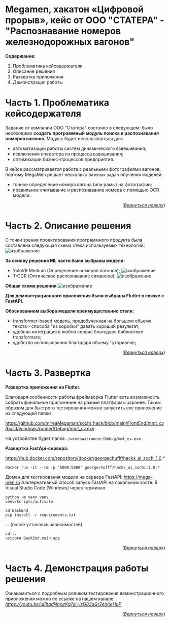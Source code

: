 <a name="readme-top"></a>

# Megamen, хакатон «Цифровой прорыв», кейс от ООО "СТАТЕРА" - "Распознавание номеров железнодорожных вагонов"

**Содержание:**
1. Проблематика кейсодержателя
2. Описание решения
3. Развертка приложения
4. Демонстрация работы

# Часть 1. Проблематика кейсодержателя
Задание от компании ООО "Статера" состояло в следующем: было необходимо **создать программный модуль поиска и распознавания номеров вагонов**.
Модуль будет использоваться для:
* автоматизации работы систем динамического взвешивания;
* исключения оператора из процесса взвешивания;
* оптимизации бизнес-процессов предприятия.

В кейсе рассматривается работа с реальными фотографиями вагонов, поэтому MegaMen решает несколько важных задач обучения моделей:
* точное определение номера вагона (или рамы) на фотографии;
* правильное считывание и распознавание номера с помощью OCR модели.

<p align="right">(<a href="#readme-top"><i>Вернуться наверх</i></a>)</p>

# Часть 2. Описание решения
С точки зрения проектирования программного продукта была составлена следующая схема стека используемых технологий: 
![изображение](https://github.com/mireaMegaman/sochi_hack/assets/100156578/93f2acf3-eaef-4d8f-866d-8e88f65eefc7)

**За основу решения ML части были выбраны модели:**
* YoloV8 Medium (Определение номеров вагонов);
  ![изображение](https://github.com/mireaMegaman/sochi_hack/assets/100156578/3241bf78-7805-4143-91bd-acee0558dbb7)
* TrOCR (Оптическое распознавание символов);
  ![изображение](https://github.com/mireaMegaman/sochi_hack/assets/100156578/8a1afc05-acd7-4a70-af1e-d99d86961c7a)

**Общая схема решения**
![изображение](https://github.com/mireaMegaman/sochi_hack/assets/100156578/227f7ec8-841a-4a34-a21a-a3e3a53401cb)


**Для демонстрационного приложения были выбраны Flutter в связке с FastAPI.**

**Обоснованием выбора модели преимущественно стали:**
* transformer-based модель, предобученная на большом обьеме текста - способа "из коробки" давать хороший результат;
* удобная интеграция в любой сервис благодаря библиотеке transformers;
* удобство использования благодаря обьему туториалов;


<p align="right">(<a href="#readme-top"><i>Вернуться наверх</i></a>)</p>

# Часть 3. Развертка

**Развертка приложения на Flutter.**

Благодаря особенности работы фреймворка Flutter есть возможность собрать финальное приложение на разные платформы заранее. Таким образом для быстрого тестирования можно запустить exe приложение из следующей папки

https://github.com/mireaMegaman/sochi_hack/blob/main/FrontEnd/mmt_cv/build/windows/runner/Debug/mmt_cv.exe

На устройстве будет папка 
```./windows/runner/Debug/mmt_cv.exe```

**Развертка FastApi-сервера:**

https://hub.docker.com/repository/docker/georgechufff/hacks_ai_sochi:1.0.*

```
docker run -it --rm -p '5000:5000' georgechufff/hacks_ai_sochi:1.0.*
```
Домен для тестирования модели на сервере FastAPI:
https://mega-men.ru
Альтернативный способ запуск FastAPI на локальном хосте:
В Visual Studio Code (Windows) через терминал:
```
python -m venv venv
venv/Scripts/activate
```
```
cd BackEnd
pip install -r requirements.txt
```
... (после установки зависимостей)
```
cd ..
uvicorn BackEnd.main:app
```

<p align="right">(<a href="#readme-top"><i>Вернуться наверх</i></a>)</p>

# Часть 4. Демонстрация работы решения

Ознакомиться с подробным роликом тестирования демонстрационного приоложения можно по ссылке на нашем канале: *https://youtu.be/uEhadNmxrKg?si=lzG83aGr2enKeHuP*

<p align="right">(<a href="#readme-top"><i>Вернуться наверх</i></a>)</p>

